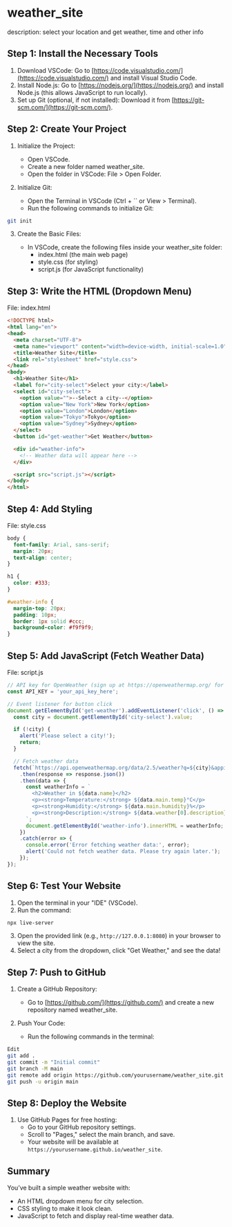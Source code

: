 # weather_site
description: select your location and get weather, time and other info


## Step 1: Install the Necessary Tools
1. Download VSCode:
Go to [https://code.visualstudio.com/](https://code.visualstudio.com/) and install Visual Studio Code.
2. Install Node.js:
Go to [https://nodejs.org/](https://nodejs.org/) and install Node.js (this allows JavaScript to run locally).
3. Set up Git (optional, if not installed):
Download it from [https://git-scm.com/](https://git-scm.com/).

## Step 2: Create Your Project
1. Initialize the Project:
    
    - Open VSCode.
    - Create a new folder named weather_site.
    - Open the folder in VSCode: File > Open Folder.

2. Initialize Git:

    - Open the Terminal in VSCode (Ctrl + `` or View > Terminal).
    - Run the following commands to initialize Git:
```bash
git init
```

3. Create the Basic Files:

    - In VSCode, create the following files inside your weather_site folder:
        - index.html (the main web page)
        - style.css (for styling)
        - script.js (for JavaScript functionality)

## Step 3: Write the HTML (Dropdown Menu)
File: index.html
```html
<!DOCTYPE html>
<html lang="en">
<head>
  <meta charset="UTF-8">
  <meta name="viewport" content="width=device-width, initial-scale=1.0">
  <title>Weather Site</title>
  <link rel="stylesheet" href="style.css">
</head>
<body>
  <h1>Weather Site</h1>
  <label for="city-select">Select your city:</label>
  <select id="city-select">
    <option value="">--Select a city--</option>
    <option value="New York">New York</option>
    <option value="London">London</option>
    <option value="Tokyo">Tokyo</option>
    <option value="Sydney">Sydney</option>
  </select>
  <button id="get-weather">Get Weather</button>

  <div id="weather-info">
    <!-- Weather data will appear here -->
  </div>

  <script src="script.js"></script>
</body>
</html>
```

## Step 4: Add Styling
File: style.css
```css
body {
  font-family: Arial, sans-serif;
  margin: 20px;
  text-align: center;
}

h1 {
  color: #333;
}

#weather-info {
  margin-top: 20px;
  padding: 10px;
  border: 1px solid #ccc;
  background-color: #f9f9f9;
}
```

## Step 5: Add JavaScript (Fetch Weather Data)
File: script.js
```js
// API key for OpenWeather (sign up at https://openweathermap.org/ for a free API key)
const API_KEY = 'your_api_key_here';

// Event listener for button click
document.getElementById('get-weather').addEventListener('click', () => {
  const city = document.getElementById('city-select').value;

  if (!city) {
    alert('Please select a city!');
    return;
  }

  // Fetch weather data
  fetch(`https://api.openweathermap.org/data/2.5/weather?q=${city}&appid=${API_KEY}&units=metric`)
    .then(response => response.json())
    .then(data => {
      const weatherInfo = `
        <h2>Weather in ${data.name}</h2>
        <p><strong>Temperature:</strong> ${data.main.temp}°C</p>
        <p><strong>Humidity:</strong> ${data.main.humidity}%</p>
        <p><strong>Description:</strong> ${data.weather[0].description}</p>
      `;
      document.getElementById('weather-info').innerHTML = weatherInfo;
    })
    .catch(error => {
      console.error('Error fetching weather data:', error);
      alert('Could not fetch weather data. Please try again later.');
    });
});
```

## Step 6: Test Your Website
1. Open the terminal in your "IDE" (VSCode).
2. Run the command:
```bash
npx live-server
```
3. Open the provided link (e.g., `http://127.0.0.1:8080`) in your browser to view the site.
4. Select a city from the dropdown, click "Get Weather," and see the data!

## Step 7: Push to GitHub
1. Create a GitHub Repository:

    - Go to [https://github.com/](https://github.com/) and create a new repository named weather_site.

2. Push Your Code:

    - Run the following commands in the terminal:
```bash
Edit
git add .
git commit -m "Initial commit"
git branch -M main
git remote add origin https://github.com/yourusername/weather_site.git
git push -u origin main
```

## Step 8: Deploy the Website
1. Use GitHub Pages for free hosting:
    - Go to your GitHub repository settings.
    - Scroll to "Pages," select the main branch, and save.
    - Your website will be available at `https://yourusername.github.io/weather_site`.

## Summary
You’ve built a simple weather website with:

- An HTML dropdown menu for city selection.
- CSS styling to make it look clean.
- JavaScript to fetch and display real-time weather data. 
